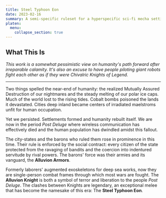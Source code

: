 ```yaml
---
title: Steel Typhoon Eon
date: 2023-02-16
summary: A semi-specific ruleset for a hyperspecific sci-fi mecha setting
platen:
  menu:
    collapse_section: true
---
```


## What This Is

_This work is a somewhat pessimistic view on humanity's path forward after irreparable calamity. It's also an excuse to have people piloting giant robots fight each other as if they were Chivalric Knights of Legend._

---

Two things spelled the near-end of humanity: the realized Mutually Assured Destruction of our nightmares and the steady melting of our polar ice caps. Much of the world lost to the rising tides. Cobalt bombs poisoned the lands it devastated. Cities deep inland became centers of irradiated maelstroms unfit for human occupation.

Yet we persisted. Settlements formed and humanity rebuilt itself. We are now in the period _Post Deluge_ where wireless communication has effectively died and the human population has dwindled amidst this fallout.

The city-states and the barons who ruled them rose in prominence in this time. Their rule is enforced by the social contract: every citizen of the state protected from the ravaging of bandits and the coercion into indentured servitude by rival powers. The barons' force was their armies and its vanguard, the **Alluvion Armors**.

Formerly laborers' augmented exoskeletons for deep sea works, now they are single-person combat frames through which most wars are fought. The **Alluvion Knight** is both a symbol of terror and liberation to the people _Post Deluge_. The clashes between Knights are legendary, an exceptional melee that has become the namesake of this era: The **Steel Typhoon Eon**.
